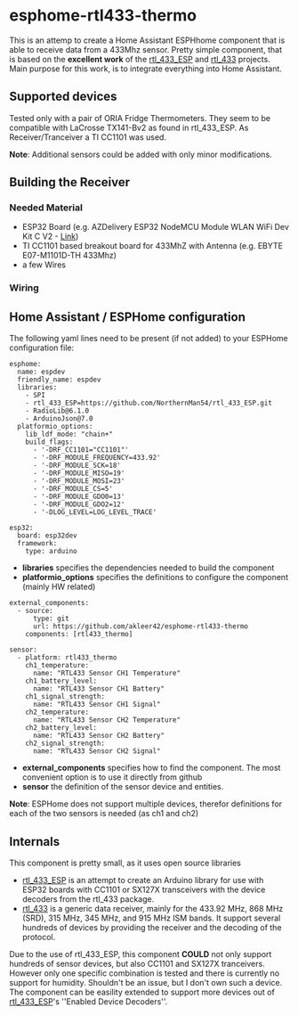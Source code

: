 # esphome-rtl433-thermo
This is an attemp to create a Home Assistant ESPHhome component that is able to receive data from a 433Mhz sensor.
Pretty simple component, that is based on the **excellent work** of the [rtl_433_ESP](https://github.com/NorthernMan54/rtl_433_ESP) and [rtl_433](https://github.com/merbanan/rtl_433) projects.
Main purpose for this work, is to integrate everything into Home Assistant.

## Supported devices
Tested only with a pair of ORIA Fridge Thermometers. They seem to be compatible with LaCrosse TX141-Bv2 as found in rtl_433_ESP.
As Receiver/Tranceiver a TI CC1101 was used.

**Note**: Additional sensors could be added with only minor modifications.

## Building the Receiver
### Needed Material
- ESP32 Board (e.g. AZDelivery ESP32 NodeMCU Module WLAN WiFi Dev Kit C V2 - [Link](https://www.az-delivery.de/en/products/esp32-developmentboard))
- TI CC1101 based breakout board for 433MhZ with Antenna (e.g. EBYTE E07-M1101D-TH 433Mhz)
- a few Wires

### Wiring

## Home Assistant / ESPHome configuration

The following yaml lines need to be present (if not added) to your ESPHome configuration file:

```
esphome:
  name: espdev
  friendly_name: espdev
  libraries:
    - SPI
    - rtl_433_ESP=https://github.com/NorthernMan54/rtl_433_ESP.git
    - RadioLib@6.1.0
    - ArduinoJson@7.0
  platformio_options:
    lib_ldf_mode: "chain+"
    build_flags:
      - '-DRF_CC1101="CC1101"'
      - '-DRF_MODULE_FREQUENCY=433.92'
      - '-DRF_MODULE_SCK=18'
      - '-DRF_MODULE_MISO=19'
      - '-DRF_MODULE_MOSI=23'
      - '-DRF_MODULE_CS=5'
      - '-DRF_MODULE_GDO0=13'
      - '-DRF_MODULE_GDO2=12'
      - '-DLOG_LEVEL=LOG_LEVEL_TRACE'

esp32:
  board: esp32dev
  framework:
    type: arduino

```
- **libraries** specifies the dependencies needed to build the component
- **platformio_options** specifies the definitions to configure the component (mainly HW related)

```
external_components:
  - source:
      type: git
      url: https://github.com/akleer42/esphome-rtl433-thermo
    components: [rtl433_thermo]

sensor:
  - platform: rtl433_thermo
    ch1_temperature:
      name: "RTL433 Sensor CH1 Temperature"
    ch1_battery_level:
      name: "RTL433 Sensor CH1 Battery"
    ch1_signal_strength:
      name: "RTL433 Sensor CH1 Signal"
    ch2_temperature:
      name: "RTL433 Sensor CH2 Temperature"
    ch2_battery_level:
      name: "RTL433 Sensor CH2 Battery"
    ch2_signal_strength:
      name: "RTL433 Sensor CH2 Signal"
```
- **external_components** specifies how to find the component. The most convenient option is to use it directly from github
- **sensor** the definition of the sensor device and entities.

**Note**: ESPHome does not support multiple devices, therefor definitions for each of the two sensors is needed (as ch1 and ch2)

## Internals
This component is pretty small, as it uses open source libraries
- [rtl_433_ESP](https://github.com/NorthernMan54/rtl_433_ESP) is an attempt to create an Arduino library for use with ESP32 boards with CC1101 or SX127X transceivers with the device decoders from the rtl_433 package.
- [rtl_433](https://github.com/merbanan/rtl_433) is a generic data receiver, mainly for the 433.92 MHz, 868 MHz (SRD), 315 MHz, 345 MHz, and 915 MHz ISM bands. It support several hundreds of devices by providing the receiver and the decoding of the protocol.

Due to the use of rtl_433_ESP, this component **COULD** not only support hundreds of sensor devices, but also CC1101 and SX127X tranceivers.
However only one specific combination is tested and there is currently no support for humidity. Shouldn't be an issue, but I don't own such a device. 
The component can be easility extended to support more devices out of [rtl_433_ESP](https://github.com/NorthernMan54/rtl_433_ESP)'s ''Enabled Device Decoders''.

